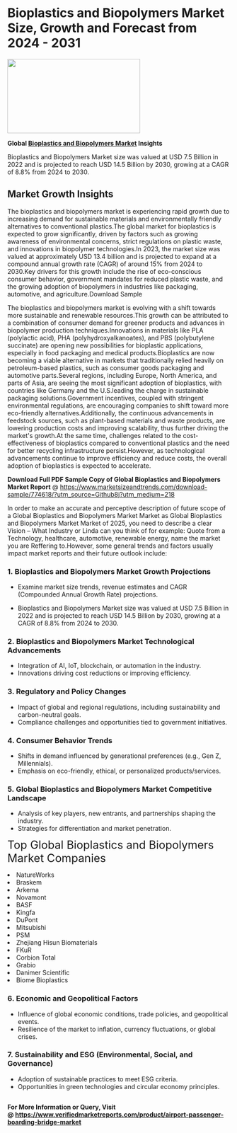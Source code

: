 <H1>Bioplastics and Biopolymers Market Size, Growth and Forecast from 2024 - 2031</H1><img class="aligncenter size-medium wp-image-584254" src="https://thirdeyenews.in/wp-content/uploads/2024/09/Global-Market-Research-300x168.jpeg" alt="" width="300" height="168" /><p><strong>Global&nbsp;<a href="https://www.marketsizeandtrends.com/download-sample/774618/?utm_source=Github8j?utm_medium=218">Bioplastics and Biopolymers Market</a> Insights</strong></p><p>Bioplastics and Biopolymers Market size was valued at USD 7.5 Billion in 2022 and is projected to reach USD 14.5 Billion by 2030, growing at a CAGR of 8.8% from 2024 to 2030.</p><p><h2>Market Growth Insights</h2> <p>The bioplastics and biopolymers market is experiencing rapid growth due to increasing demand for sustainable materials and environmentally friendly alternatives to conventional plastics.The global market for bioplastics is expected to grow significantly, driven by factors such as growing awareness of environmental concerns, strict regulations on plastic waste, and innovations in biopolymer technologies.In 2023, the market size was valued at approximately USD 13.4 billion and is projected to expand at a compound annual growth rate (CAGR) of around 15% from 2024 to 2030.Key drivers for this growth include the rise of eco-conscious consumer behavior, government mandates for reduced plastic waste, and the growing adoption of biopolymers in industries like packaging, automotive, and agriculture.Download Sample</p> <p>The bioplastics and biopolymers market is evolving with a shift towards more sustainable and renewable resources.This growth can be attributed to a combination of consumer demand for greener products and advances in biopolymer production techniques.Innovations in materials like PLA (polylactic acid), PHA (polyhydroxyalkanoates), and PBS (polybutylene succinate) are opening new possibilities for bioplastic applications, especially in food packaging and medical products.Bioplastics are now becoming a viable alternative in markets that traditionally relied heavily on petroleum-based plastics, such as consumer goods packaging and automotive parts.Several regions, including Europe, North America, and parts of Asia, are seeing the most significant adoption of bioplastics, with countries like Germany and the U.S.leading the charge in sustainable packaging solutions.Government incentives, coupled with stringent environmental regulations, are encouraging companies to shift toward more eco-friendly alternatives.Additionally, the continuous advancements in feedstock sources, such as plant-based materials and waste products, are lowering production costs and improving scalability, thus further driving the market's growth.At the same time, challenges related to the cost-effectiveness of bioplastics compared to conventional plastics and the need for better recycling infrastructure persist.However, as technological advancements continue to improve efficiency and reduce costs, the overall adoption of bioplastics is expected to accelerate.</p><p><span class=""><strong>Download Full PDF Sample Copy of Global Bioplastics and Biopolymers Market Report</strong> @ <a href="https://www.marketsizeandtrends.com/download-sample/774618/?utm_source=Github8j?utm_medium=218" target="_blank">https://www.marketsizeandtrends.com/download-sample/774618/?utm_source=Github8j?utm_medium=218</a></span></p><p>In order to make an accurate and perceptive description of future scope of a Global&nbsp;Bioplastics and Biopolymers Market Market as Global&nbsp;Bioplastics and Biopolymers Market Market of 2025, you need to describe a clear Vision &ndash; What Industry or Linda can you think of for example: Quote from a Technology, healthcare, automotive, renewable energy, name the market you are Reffering to.However, some general trends and factors usually impact market reports and their future outlook include:</p><h3>1.&nbsp;<strong>Bioplastics and Biopolymers Market Growth Projections</strong></h3><ul><li>Examine market size trends, revenue estimates and CAGR (Compounded Annual Growth Rate) projections.</li><li><p>Bioplastics and Biopolymers Market size was valued at USD 7.5 Billion in 2022 and is projected to reach USD 14.5 Billion by 2030, growing at a CAGR of 8.8% from 2024 to 2030.</p></li></ul><h3>2.&nbsp;<strong>Bioplastics and Biopolymers Market Technological Advancements</strong></h3><ul><li>Integration of AI, IoT, blockchain, or automation in the industry.</li><li>Innovations driving cost reductions or improving efficiency.</li></ul><h3>3.&nbsp;<strong>Regulatory and Policy Changes</strong></h3><ul><li>Impact of global and regional regulations, including sustainability and carbon-neutral goals.</li><li>Compliance challenges and opportunities tied to government initiatives.</li></ul><h3>4.&nbsp;<strong>Consumer Behavior Trends</strong></h3><ul><li>Shifts in demand influenced by generational preferences (e.g., Gen Z, Millennials).</li><li>Emphasis on eco-friendly, ethical, or personalized products/services.</li></ul><h3>5.&nbsp;<strong>Global Bioplastics and Biopolymers Market Competitive Landscape</strong></h3><ul><li>Analysis of key players, new entrants, and partnerships shaping the industry.</li><li>Strategies for differentiation and market penetration.</li></ul><p data-pm-slice="1 1 []"><span style="color: inherit; font-family: inherit; font-size: 25px;">Top Global Bioplastics and Biopolymers Market Companies</span></p><div class="" data-test-id=""><p><li>NatureWorks</li><li> Braskem</li><li> Arkema</li><li> Novamont</li><li> BASF</li><li> Kingfa</li><li> DuPont</li><li> Mitsubishi</li><li> PSM</li><li> Zhejiang Hisun Biomaterials</li><li> FKuR</li><li> Corbion Total</li><li> Grabio</li><li> Danimer Scientific</li><li> Biome Bioplastics</li></p></div><h3>6.&nbsp;<strong>Economic and Geopolitical Factors</strong></h3><ul><li>Influence of global economic conditions, trade policies, and geopolitical events.</li><li>Resilience of the market to inflation, currency fluctuations, or global crises.</li></ul><h3>7.&nbsp;<strong>Sustainability and ESG (Environmental, Social, and Governance)</strong></h3><ul><li>Adoption of sustainable practices to meet ESG criteria.</li><li>Opportunities in green technologies and circular economy principles.</li></ul><h2><strong style="font-size: 14px;">For More Information or Query, Visit @&nbsp;</strong><a style="background-color: #ffffff; font-size: 14px;" href="https://www.marketsizeandtrends.com/report/bioplastics-and-biopolymers-market/" target="_blank">https://www.verifiedmarketreports.com/product/airport-passenger-boarding-bridge-market</a></h2>